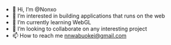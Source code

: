 - 👋 Hi, I’m @Nonxo
- 👀 I’m interested in building applications that runs on the web
- 🌱 I’m currently learning WebGL
- 💞️ I’m looking to collaborate on any interesting project
- 📫 How to reach me nnwabuokei@gmail.com

<!---
Nonxo/Nonxo is a ✨ special ✨ repository because its `README.md` (this file) appears on your GitHub profile.
You can click the Preview link to take a look at your changes.
--->

